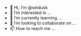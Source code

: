 - 👋 Hi, I’m @seidusk
- 👀 I’m interested in ...
- 🌱 I’m currently learning ...
- 💞️ I’m looking to collaborate on ...
- 📫 How to reach me ...

<!---
seidusk/seidusk is a ✨ special ✨ repository because its `README.md` (this file) appears on your GitHub profile.
You can click the Preview link to take a look at your changes.
--->
